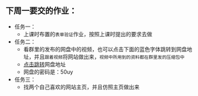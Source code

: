 ## 下周一要交的作业：
* 任务一：
    + 上课时布置的`表单验证`作业，按照上课时提出的要求去做
* 任务二：
    + 看群里的发布的网盘中的视频，也可以点击下面的蓝色字体跳转到网盘地址，并且`跟着视频`将网站做出来，`视频中所用到的资料都在群里发的压缩包中`
    + [点击跳转](http://pan.baidu.com/s/1kVoVbhX)网盘地址
    + 网盘的密码是：50uy
* 任务三：
    + 找两个自己喜欢的网站主页，并且仿照主页做出来 
